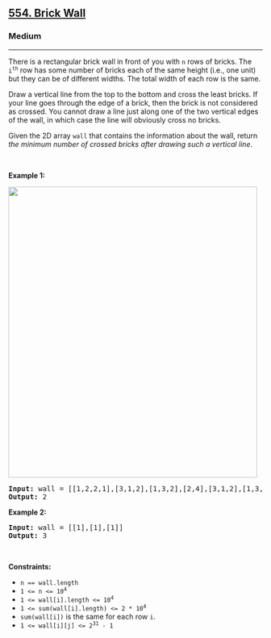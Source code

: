 <h2><a href="https://leetcode.com/problems/brick-wall/">554. Brick Wall</a></h2><h3>Medium</h3><hr><div style="user-select: auto;"><p style="user-select: auto;">There is a rectangular brick wall in front of you with <code style="user-select: auto;">n</code> rows of bricks. The <code style="user-select: auto;">i<sup style="user-select: auto;">th</sup></code> row has some number of bricks each of the same height (i.e., one unit) but they can be of different widths. The total width of each row is the same.</p>

<p style="user-select: auto;">Draw a vertical line from the top to the bottom and cross the least bricks. If your line goes through the edge of a brick, then the brick is not considered as crossed. You cannot draw a line just along one of the two vertical edges of the wall, in which case the line will obviously cross no bricks.</p>

<p style="user-select: auto;">Given the 2D array <code style="user-select: auto;">wall</code> that contains the information about the wall, return <em style="user-select: auto;">the minimum number of crossed bricks after drawing such a vertical line</em>.</p>

<p style="user-select: auto;">&nbsp;</p>
<p style="user-select: auto;"><strong style="user-select: auto;">Example 1:</strong></p>
<img alt="" src="https://assets.leetcode.com/uploads/2021/04/24/cutwall-grid.jpg" style="width: 493px; height: 577px; user-select: auto;">
<pre style="user-select: auto;"><strong style="user-select: auto;">Input:</strong> wall = [[1,2,2,1],[3,1,2],[1,3,2],[2,4],[3,1,2],[1,3,1,1]]
<strong style="user-select: auto;">Output:</strong> 2
</pre>

<p style="user-select: auto;"><strong style="user-select: auto;">Example 2:</strong></p>

<pre style="user-select: auto;"><strong style="user-select: auto;">Input:</strong> wall = [[1],[1],[1]]
<strong style="user-select: auto;">Output:</strong> 3
</pre>

<p style="user-select: auto;">&nbsp;</p>
<p style="user-select: auto;"><strong style="user-select: auto;">Constraints:</strong></p>

<ul style="user-select: auto;">
	<li style="user-select: auto;"><code style="user-select: auto;">n == wall.length</code></li>
	<li style="user-select: auto;"><code style="user-select: auto;">1 &lt;= n &lt;= 10<sup style="user-select: auto;">4</sup></code></li>
	<li style="user-select: auto;"><code style="user-select: auto;">1 &lt;= wall[i].length &lt;= 10<sup style="user-select: auto;">4</sup></code></li>
	<li style="user-select: auto;"><code style="user-select: auto;">1 &lt;= sum(wall[i].length) &lt;= 2 * 10<sup style="user-select: auto;">4</sup></code></li>
	<li style="user-select: auto;"><code style="user-select: auto;">sum(wall[i])</code> is the same for each row <code style="user-select: auto;">i</code>.</li>
	<li style="user-select: auto;"><code style="user-select: auto;">1 &lt;= wall[i][j] &lt;= 2<sup style="user-select: auto;">31</sup> - 1</code></li>
</ul>
</div>
